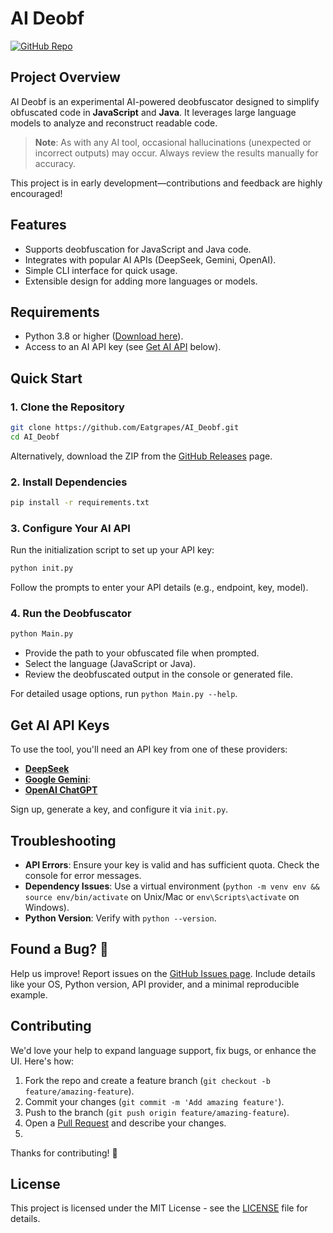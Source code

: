 # AI Deobf

[![GitHub Repo](https://img.shields.io/badge/GitHub-Repo-blue?logo=github)](https://github.com/Eatgrapes/AI_Deobf)

## Project Overview

AI Deobf is an experimental AI-powered deobfuscator designed to simplify obfuscated code in **JavaScript** and **Java**. It leverages large language models to analyze and reconstruct readable code. 

> **Note**: As with any AI tool, occasional hallucinations (unexpected or incorrect outputs) may occur. Always review the results manually for accuracy.

This project is in early development—contributions and feedback are highly encouraged!

## Features
- Supports deobfuscation for JavaScript and Java code.
- Integrates with popular AI APIs (DeepSeek, Gemini, OpenAI).
- Simple CLI interface for quick usage.
- Extensible design for adding more languages or models.

## Requirements
- Python 3.8 or higher ([Download here](https://www.python.org/downloads/)).
- Access to an AI API key (see [Get AI API](#get-ai-api) below).

## Quick Start

### 1. Clone the Repository
```bash
git clone https://github.com/Eatgrapes/AI_Deobf.git
cd AI_Deobf
```

Alternatively, download the ZIP from the [GitHub Releases](https://github.com/Eatgrapes/AI_Deobf/archive/refs/heads/main.zip) page.

### 2. Install Dependencies
```bash
pip install -r requirements.txt
```

### 3. Configure Your AI API
Run the initialization script to set up your API key:
```bash
python init.py
```
Follow the prompts to enter your API details (e.g., endpoint, key, model).

### 4. Run the Deobfuscator
```bash
python Main.py
```
- Provide the path to your obfuscated file when prompted.
- Select the language (JavaScript or Java).
- Review the deobfuscated output in the console or generated file.

For detailed usage options, run `python Main.py --help`.

## Get AI API Keys

To use the tool, you'll need an API key from one of these providers:

- **[DeepSeek](https://platform.deepseek.com/)**
- **[Google Gemini](https://aistudio.google.com/api-keys)**:
- **[OpenAI ChatGPT](https://platform.openai.com/api-keys)**

Sign up, generate a key, and configure it via `init.py`.

## Troubleshooting
- **API Errors**: Ensure your key is valid and has sufficient quota. Check the console for error messages.
- **Dependency Issues**: Use a virtual environment (`python -m venv env && source env/bin/activate` on Unix/Mac or `env\Scripts\activate` on Windows).
- **Python Version**: Verify with `python --version`.

## Found a Bug? 🐛
Help us improve! Report issues on the [GitHub Issues page](https://github.com/Eatgrapes/AI_Deobf/issues). Include details like your OS, Python version, API provider, and a minimal reproducible example.

## Contributing
We'd love your help to expand language support, fix bugs, or enhance the UI. Here's how:

1. Fork the repo and create a feature branch (`git checkout -b feature/amazing-feature`).
2. Commit your changes (`git commit -m 'Add amazing feature'`).
3. Push to the branch (`git push origin feature/amazing-feature`).
4. Open a [Pull Request](https://github.com/Eatgrapes/AI_Deobf/compare) and describe your changes.
5. 

Thanks for contributing! 🚀

## License
This project is licensed under the MIT License - see the [LICENSE](LICENSE) file for details.
